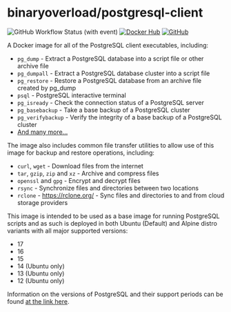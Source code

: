 # binaryoverload/postgresql-client

![GitHub Workflow Status (with event)](https://img.shields.io/github/actions/workflow/status/binaryoverload/docker-backup-clients/docker-postgres.yml) [![Docker Hub](https://img.shields.io/badge/Docker%20Hub-gray?logo=docker)](https://hub.docker.com/r/binaryoverload/postgresql-client) [![GitHub](https://img.shields.io/badge/GitHub-black?logo=github&logoColor=white)](https://github.com/binaryoverload/docker-backup-clients/)

A Docker image for all of the PostgreSQL client executables, including:

- `pg_dump` - Extract a PostgreSQL database into a script file or other archive file
- `pg_dumpall` - Extract a PostgreSQL database cluster into a script file
- `pg_restore` - Restore a PostgreSQL database from an archive file created by pg_dump
- `psql` - PostgreSQL interactive terminal
- `pg_isready` - Check the connection status of a PostgreSQL server
- `pg_basebackup` - Take a base backup of a PostgreSQL cluster
- `pg_verifybackup` - Verify the integrity of a base backup of a PostgreSQL cluster
- [And many more...](https://www.postgresql.org/docs/current/reference-client.html)

The image also includes common file transfer utilities to allow use of this image for backup and restore operations, including:

- `curl`, `wget` - Download files from the internet
- `tar`, `gzip`, `zip` and `xz` - Archive and compress files
- `openssl` and `gpg` - Encrypt and decrypt files
- `rsync` - Synchronize files and directories between two locations
- `rclone` - https://rclone.org/ - Sync files and directories to and from cloud storage providers

This image is intended to be used as a base image for running PostgreSQL scripts and as such is deployed in both Ubuntu (Default) and Alpine distro variants with all major supported versions:

- 17
- 16
- 15
- 14 (Ubuntu only)
- 13 (Ubuntu only)
- 12 (Ubuntu only)

Information on the versions of PostgreSQL and their support periods can be found [at the link here](https://www.postgresql.org/support/versioning/).
